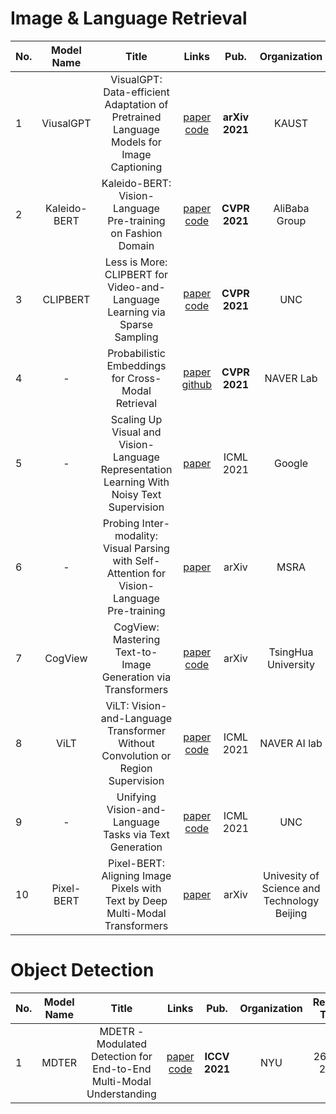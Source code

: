 # Image & Language Retrieval

|No.  |Model Name |Title |Links |Pub. | Organization| Release Time | 
|-----|:-----:|:-----:|:-----:|:--------:|:---:|:-------:|
|1|ViusalGPT |VisualGPT: Data-efficient Adaptation of Pretrained Language Models for Image Captioning |[paper]( https://arxiv.org/abs/2102.10407) [code]( https://github.com/Vision-CAIR/VisualGPT) |__arXiv 2021__|KAUST|20 Feb 2021|
|2|Kaleido-BERT |Kaleido-BERT: Vision-Language Pre-training on Fashion Domain |[paper](https://arxiv.org/pdf/2103.16110.pdf) [code]( https://github.com/mczhuge/Kaleido-BERT/) |__CVPR 2021__|AliBaba Group|15 April 2021|
|3|CLIPBERT |Less is More: CLIPBERT for Video-and-Language Learning via Sparse Sampling | [paper](https://arxiv.org/pdf/2102.06183.pdf) [code](https://github.com/jayleicn/ClipBERT) |__CVPR 2021__| UNC | 11 Feb 2021|
|4| -|Probabilistic Embeddings for Cross-Modal Retrieval| [paper](https://openaccess.thecvf.com/content/CVPR2021/html/Chun_Probabilistic_Embeddings_for_Cross-Modal_Retrieval_CVPR_2021_paper.html) [github](https://github.com/naver-ai/pcme) | __CVPR 2021__ | NAVER Lab|  14 June 2021|
|5| -| Scaling Up Visual and Vision-Language Representation Learning With Noisy Text Supervision | [paper](https://arxiv.org/pdf/2102.05918.pdf) | ICML 2021| Google | 11 June 2021|
|6|-|Probing Inter-modality: Visual Parsing with Self-Attention for Vision-Language Pre-training| [paper](https://arxiv.org/pdf/2106.13488.pdf) | arXiv| MSRA| 28 June 2021|
|7| CogView| CogView: Mastering Text-to-Image Generation via Transformers | [paper](https://arxiv.org/pdf/2105.13290.pdf) [code](https://github.com/THUDM/CogView) | arXiv | TsingHua University | 28 May 2021| 
|8|ViLT| ViLT: Vision-and-Language Transformer Without Convolution or Region Supervision| [paper](https://arxiv.org/pdf/2102.03334.pdf) [code](https://github.com/dandelin/vilt) | ICML 2021 | NAVER AI lab|  10 Jun 2021| 
|9| - |Unifying Vision-and-Language Tasks via Text Generation | [paper](https://arxiv.org/pdf/2102.02779.pdf) [code](https://github.com/j-min/VL-T5) | ICML 2021 | UNC | 23 May 2021|
|10| Pixel-BERT | Pixel-BERT: Aligning Image Pixels with Text by Deep Multi-Modal Transformers | [paper](https://arxiv.org/pdf/2004.00849.pdf) | arXiv | Univesity of Science and Technology Beijing |  22 Jun 2020 |

# Object Detection

|No.  |Model Name |Title |Links |Pub. | Organization| Release Time | 
|-----|:-----:|:-----:|:-----:|:--------:|:---:|:-------:|
|1|MDTER|  MDETR - Modulated Detection for End-to-End Multi-Modal Understanding   | [paper](https://arxiv.org/pdf/2104.12763.pdf)  [code](https://github.com/ashkamath/mdetr)  | __ICCV 2021__|NYU |26 April 2021|




